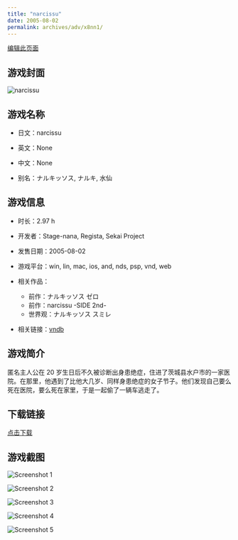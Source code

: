 ```yaml
---
title: "narcissu"
date: 2005-08-02
permalink: archives/adv/x8nn1/
---
```

[编辑此页面](https://github.com/ACG-3/ADV3-source/blob/main/source/_posts/narcissu.md)

## 游戏封面

![narcissu](https://pan.timero.xyz/d/onedrive/img_lib_001/narcissu_cover.avif)


## 游戏名称

- 日文：narcissu
- 英文：None
- 中文：None

- 别名：ナルキッソス, ナルキ, 水仙


## 游戏信息

- 时长：2.97 h
- 开发者：Stage-nana, Regista, Sekai Project
- 发售日期：2005-08-02
- 游戏平台：win, lin, mac, ios, and, nds, psp, vnd, web
- 相关作品：
   - 前作：ナルキッソス ゼロ
   - 前作：narcissu -SIDE 2nd-
   - 世界观：ナルキッソス スミレ

- 相关链接：[vndb](https://vndb.org/v10)


## 游戏简介

匿名主人公在 20 岁生日后不久被诊断出身患绝症，住进了茨城县水户市的一家医院。在那里，他遇到了比他大几岁、同样身患绝症的女子节子。他们发现自己要么死在医院，要么死在家里，于是一起偷了一辆车逃走了。




## 下载链接

[点击下载](https://pan.timero.xyz/onedrive/adv_lib_001/narcissu)


## 游戏截图


![Screenshot 1](https://pan.timero.xyz/d/onedrive/img_lib_001/narcissu_Screenshot_1.avif)

![Screenshot 2](https://pan.timero.xyz/d/onedrive/img_lib_001/narcissu_Screenshot_2.avif)

![Screenshot 3](https://pan.timero.xyz/d/onedrive/img_lib_001/narcissu_Screenshot_3.avif)

![Screenshot 4](https://pan.timero.xyz/d/onedrive/img_lib_001/narcissu_Screenshot_4.avif)

![Screenshot 5](https://pan.timero.xyz/d/onedrive/img_lib_001/narcissu_Screenshot_5.avif)

